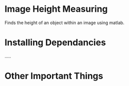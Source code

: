 # Image Height Measuring
Finds the height of an object within an image using matlab.

# Installing Dependancies

.....

# Other Important Things
